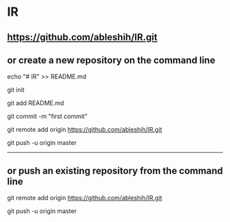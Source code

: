 # IR

 https://github.com/ableshih/IR.git
---------------------------------------------------



## or create a new repository on the command line

echo "# IR" >> README.md

git init

git add README.md

git commit -m "first commit"

git remote add origin https://github.com/ableshih/IR.git

git push -u origin master




---------------------------------------------------




## or push an existing repository from the command line

git remote add origin https://github.com/ableshih/IR.git

git push -u origin master


